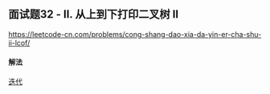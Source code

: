 ## 面试题32 - II. 从上到下打印二叉树 II

https://leetcode-cn.com/problems/cong-shang-dao-xia-da-yin-er-cha-shu-ii-lcof/


#### 解法  

[迭代](_1.py)

